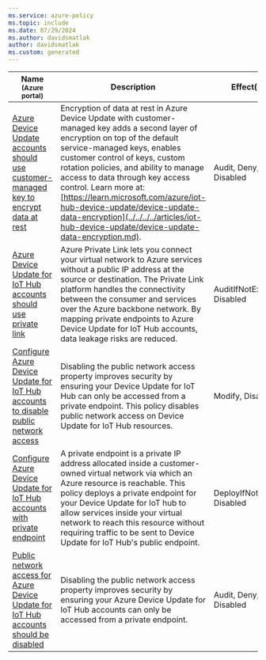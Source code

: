 ```yaml
---
ms.service: azure-policy
ms.topic: include
ms.date: 07/29/2024
ms.author: davidsmatlak
author: davidsmatlak
ms.custom: generated
---
```


|Name<br /><sub>(Azure portal)</sub> |Description |Effect(s) |Version<br /><sub>(GitHub)</sub> |
|---|---|---|---|
|[Azure Device Update accounts should use customer-managed key to encrypt data at rest](https://portal.azure.com/#blade/Microsoft_Azure_Policy/PolicyDetailBlade/definitionId/%2Fproviders%2FMicrosoft.Authorization%2FpolicyDefinitions%2F43c323f6-0329-4f7c-a19a-6e5a5690d042) |Encryption of data at rest in Azure Device Update with customer-managed key adds a second layer of encryption on top of the default service-managed keys, enables customer control of keys, custom rotation policies, and ability to manage access to data through key access control. Learn more at:[https://learn.microsoft.com/azure/iot-hub-device-update/device-update-data-encryption](../../../../articles/iot-hub-device-update/device-update-data-encryption.md).  |Audit, Deny, Disabled |[1.0.0](https://github.com/Azure/azure-policy/blob/master/built-in-policies/policyDefinitions/Internet%20of%20Things/DeviceUpdate_CMKEnabled_Audit.json) |
|[Azure Device Update for IoT Hub accounts should use private link](https://portal.azure.com/#blade/Microsoft_Azure_Policy/PolicyDetailBlade/definitionId/%2Fproviders%2FMicrosoft.Authorization%2FpolicyDefinitions%2F27d4c5ec-8820-443f-91fe-1215e96f64b2) |Azure Private Link lets you connect your virtual network to Azure services without a public IP address at the source or destination. The Private Link platform handles the connectivity between the consumer and services over the Azure backbone network. By mapping private endpoints to Azure Device Update for IoT Hub accounts, data leakage risks are reduced. |AuditIfNotExists, Disabled |[1.0.0](https://github.com/Azure/azure-policy/blob/master/built-in-policies/policyDefinitions/Internet%20of%20Things/DeviceUpdate_PrivateLink_AINE.json) |
|[Configure Azure Device Update for IoT Hub accounts to disable public network access](https://portal.azure.com/#blade/Microsoft_Azure_Policy/PolicyDetailBlade/definitionId/%2Fproviders%2FMicrosoft.Authorization%2FpolicyDefinitions%2F27573ebe-7ef3-4472-a8e1-33aef9ea65c5) |Disabling the public network access property improves security by ensuring your Device Update for IoT Hub can only be accessed from a private endpoint. This policy disables public network access on Device Update for IoT Hub resources. |Modify, Disabled |[1.0.0](https://github.com/Azure/azure-policy/blob/master/built-in-policies/policyDefinitions/Internet%20of%20Things/DeviceUpdate_DisablePublicNetworkAccess_Modify.json) |
|[Configure Azure Device Update for IoT Hub accounts with private endpoint](https://portal.azure.com/#blade/Microsoft_Azure_Policy/PolicyDetailBlade/definitionId/%2Fproviders%2FMicrosoft.Authorization%2FpolicyDefinitions%2F5b9d063f-c5fd-4750-a489-1258d1fefcbf) |A private endpoint is a private IP address allocated inside a customer-owned virtual network via which an Azure resource is reachable. This policy deploys a private endpoint for your Device Update for IoT hub to allow services inside your virtual network to reach this resource without requiring traffic to be sent to Device Update for IoT Hub's public endpoint. |DeployIfNotExists, Disabled |[1.1.0](https://github.com/Azure/azure-policy/blob/master/built-in-policies/policyDefinitions/Internet%20of%20Things/DeviceUpdate_DeployPrivateEndpoint_DINE.json) |
|[Public network access for Azure Device Update for IoT Hub accounts should be disabled](https://portal.azure.com/#blade/Microsoft_Azure_Policy/PolicyDetailBlade/definitionId/%2Fproviders%2FMicrosoft.Authorization%2FpolicyDefinitions%2F510ec8b2-cb9e-461d-b7f3-6b8678c31182) |Disabling the public network access property improves security by ensuring your Azure Device Update for IoT Hub accounts can only be accessed from a private endpoint. |Audit, Deny, Disabled |[1.0.0](https://github.com/Azure/azure-policy/blob/master/built-in-policies/policyDefinitions/Internet%20of%20Things/DeviceUpdate_DisablePublicNetworkAccess_AuditDeny.json) |
